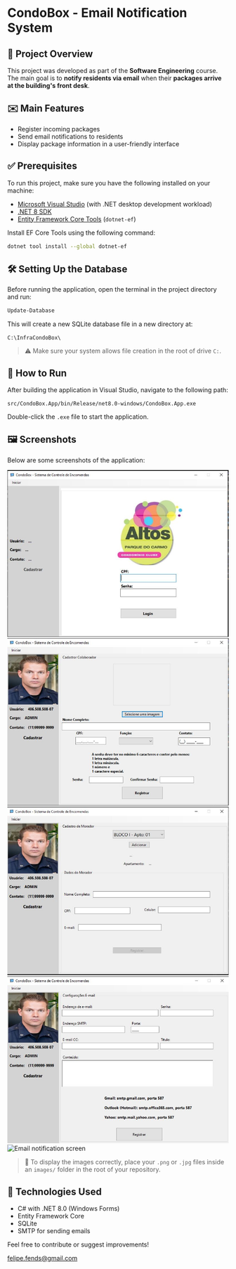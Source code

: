 # CondoBox - Email Notification System

## 📌 Project Overview

This project was developed as part of the **Software Engineering** course.  
The main goal is to **notify residents via email** when their **packages arrive at the building's front desk**.

## ✉️ Main Features

- Register incoming packages
- Send email notifications to residents
- Display package information in a user-friendly interface

## ✅ Prerequisites

To run this project, make sure you have the following installed on your machine:

- [Microsoft Visual Studio](https://visualstudio.microsoft.com/) (with .NET desktop development workload)
- [.NET 8 SDK](https://dotnet.microsoft.com/en-us/download/dotnet/8.0)
- [Entity Framework Core Tools](https://learn.microsoft.com/en-us/ef/core/cli/dotnet) (`dotnet-ef`)

Install EF Core Tools using the following command:

```bash
dotnet tool install --global dotnet-ef
```

## 🛠️ Setting Up the Database

Before running the application, open the terminal in the project directory and run:

```powershell
Update-Database
```

This will create a new SQLite database file in a new directory at:

```
C:\InfraCondoBox\
```

> ⚠️ Make sure your system allows file creation in the root of drive `C:`.

## 🚀 How to Run

After building the application in Visual Studio, navigate to the following path:

```
src/CondoBox.App/bin/Release/net8.0-windows/CondoBox.App.exe
```

Double-click the `.exe` file to start the application.

## 🖼️ Screenshots

Below are some screenshots of the application:

![Login screen](images/login.jpg)  
![Employee register screen](images/CadastroColaborador.jpg)  
![Resident register screen](images/CadastroMorador.jpg)
![E-mail register screen](images/CadastroEmail.jpg)
![Email notification screen](images/Envio.png)

> 📂 To display the images correctly, place your `.png` or `.jpg` files inside an `images/` folder in the root of your repository.

## 🧰 Technologies Used

- C# with .NET 8.0 (Windows Forms)
- Entity Framework Core
- SQLite
- SMTP for sending emails

Feel free to contribute or suggest improvements!

felipe.fends@gmail.com
